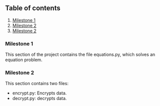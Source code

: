 ## Table of contents
1. [Milestone 1](milestone_1/equations.py)
2. [Milestone 2](milestone_2/encrypt.py)
3. [Milestone 2](milestone_2/decrypt.py)

### Milestone 1
This section of the project contains the file equations.py, which solves an equation problem.

### Milestone 2
This section contains two files:
- encrypt.py: Encrypts data.
- decrypt.py: decrypts data.
